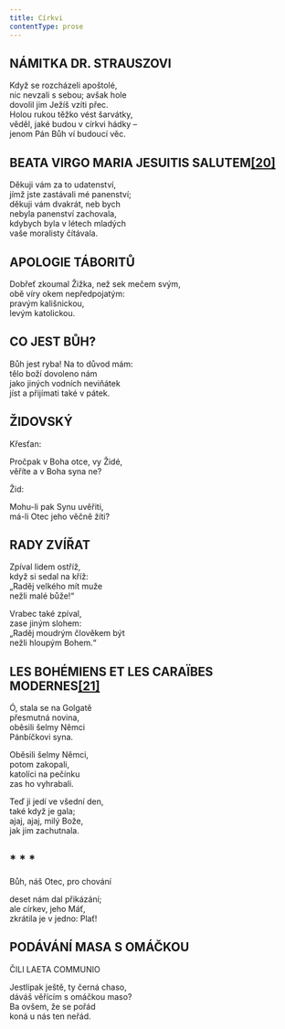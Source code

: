 ```yaml
---
title: Církvi
contentType: prose
---
```


## NÁMITKA DR. STRAUSZOVI

Když se rozcházeli apoštolé,  
nic nevzali s sebou; avšak hole  
dovolil jim Ježíš vzíti přec.  
Holou rukou těžko vést šarvátky,  
věděl, jaké budou v církvi hádky –  
jenom Pán Bůh ví budoucí věc.

## BEATA VIRGO MARIA JESUITIS SALUTEM[**\[20\]**](./resources/undefined)

Děkuji vám za to udatenství,  
jímž jste zastávali mé panenství;  
děkuji vám dvakrát, neb bych  
nebyla panenství zachovala,  
kdybych byla v létech mladých  
vaše moralisty čítávala.

## APOLOGIE TÁBORITŮ

Dobřeť zkoumal Žižka, než sek mečem svým,  
obě víry okem nepředpojatým:  
pravým kališnickou,  
levým katolickou.

## CO JEST BŮH?

Bůh jest ryba! Na to důvod mám:  
tělo boží dovoleno nám  
jako jiných vodních neviňátek  
jíst a přijímati také v pátek.

## ŽIDOVSKÝ

Křesťan:

Pročpak v Boha otce, vy Židé,  
věříte a v Boha syna ne?

Žid:

Mohu-li pak Synu uvěřiti,  
má-li Otec jeho věčně žíti?

## RADY ZVÍŘAT

Zpíval lidem ostříž,  
když si sedal na kříž:  
„Raděj velkého mít muže  
nežli malé bůže!“

Vrabec také zpíval,  
zase jiným slohem:  
„Raděj moudrým člověkem být  
nežli hloupým Bohem.“

## LES BOHÉMIENS ET LES CARAÏBES MODERNES[**\[21\]**](./resources/undefined)

Ó, stala se na Golgatě  
přesmutná novina,  
oběsili šelmy Němci  
Pánbíčkovi syna.

Oběsili šelmy Němci,  
potom zakopali,  
katolíci na pečínku  
zas ho vyhrabali.

Teď ji jedí ve všední den,  
také když je gala;  
ajaj, ajaj, milý Bože,  
jak jim zachutnala.

## \* \* \*

Bůh, náš Otec, pro chování

deset nám dal přikázání;  
ale církev, jeho Máť,  
zkrátila je v jedno: Plať!

## PODÁVÁNÍ MASA S OMÁČKOU  
ČILI LAETA COMMUNIO

Jestlipak ještě, ty černá chaso,  
dáváš věřícím s omáčkou maso?  
Ba ovšem, že se pořád  
koná u nás ten neřád.
